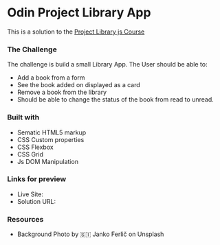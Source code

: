 # Odin Project Library App
This is a solution to the [Project Library js Course](https://www.theodinproject.com/lessons/node-path-javascript-library)

### The Challenge
The challenge is build a small Library App.
The User should be able to:
- Add a book from a form
- See the book added on displayed as a card
- Remove a book from the library
- Should be able to change the status of the book from read to unread.

### Built with
- Sematic HTML5 markup
- CSS Custom properties
- CSS Flexbox
- CSS Grid
- Js DOM Manipulation

### Links for preview
- Live Site:
- Solution URL:
### Resources
- Background Photo by 🇸🇮 Janko Ferlič on Unsplash